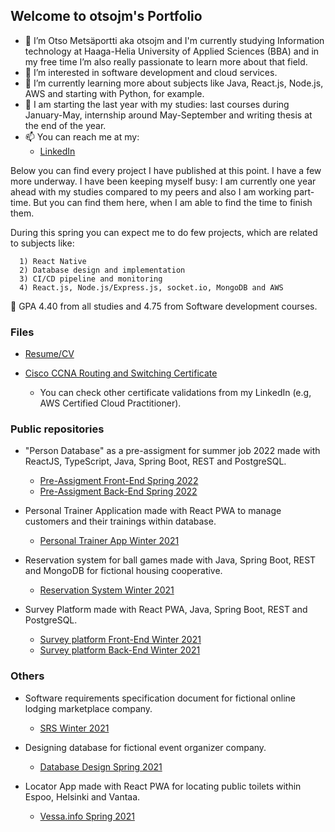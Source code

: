 ## Welcome to otsojm's Portfolio

- 👋 I’m Otso Metsäportti aka otsojm and I'm currently studying Information technology at Haaga-Helia University of Applied Sciences (BBA) and 
      in my free time I’m also really passionate to learn more about that field.
- 👀 I’m interested in software development and cloud services.
- 🌱 I’m currently learning more about subjects like Java, React.js, Node.js, AWS and starting with Python, for example.
- 💞️ I am starting the last year with my studies: last courses during January-May,
internship around May-September and writing thesis at the end of the year.
- 📫 You can reach me at my:
  - [LinkedIn](https://fi.linkedin.com/in/otso-metsaportti)

Below you can find every project I have published at this point. I have a few more underway. I have been keeping myself busy: I am currently one year ahead with my               studies compared to my peers and also I am working part-time. But you can find them here, when I am able to find the time to finish them.

During this spring you can expect me to do few projects, which are related to subjects like:

      1) React Native
      2) Database design and implementation
      3) CI/CD pipeline and monitoring
      4) React.js, Node.js/Express.js, socket.io, MongoDB and AWS

🏫 GPA 4.40 from all studies and 4.75 from Software development courses.

### Files

- [Resume/CV](https://otsojm.github.io/otsojm-portfolio/Otso_Metsaportti_Resume.pdf)

- [Cisco CCNA Routing and Switching Certificate](https://otsojm.github.io/otsojm-portfolio/Otso_Metsaportti_Cisco_Certificate.pdf)
  - You can check other certificate validations from my LinkedIn (e.g, AWS Certified Cloud Practitioner).

### Public repositories

- "Person Database" as a pre-assigment for summer job 2022 made with ReactJS, TypeScript, Java, Spring Boot, REST and PostgreSQL.
  - [Pre-Assigment Front-End Spring 2022](https://github.com/otsojm/pre-assigment-summer-2022-front-end)
  - [Pre-Assigment Back-End Spring 2022](https://github.com/otsojm/pre-assigment-summer-2022-back-end)

- Personal Trainer Application made with React PWA to manage customers and their trainings within database.
  - [Personal Trainer App Winter 2021](https://github.com/otsojm/hh-react-personal-trainer)

- Reservation system for ball games made with Java, Spring Boot, REST and MongoDB for fictional housing cooperative.
  - [Reservation System Winter 2021](https://github.com/otsojm/hh-java-spring-res-system)

- Survey Platform made with React PWA, Java, Spring Boot, REST and PostgreSQL.
  - [Survey platform Front-End Winter 2021](https://github.com/otsojm/hh-surveyplatform-front-end)
  - [Survey platform Back-End Winter 2021](https://github.com/S1nd5/surveyplatform_backend)     

### Others

- Software requirements specification document for fictional online lodging marketplace company.
  - [SRS Winter 2021](https://otsojm.github.io/otsojm-portfolio/SRS_Winter2021.pdf)

- Designing database for fictional event organizer company.
  - [Database Design Spring 2021](https://otsojm.github.io/otsojm-portfolio/DatabaseDesign_Spring2021.pdf)

- Locator App made with React PWA for locating public toilets within Espoo, Helsinki and Vantaa.
  - [Vessa.info Spring 2021](https://vessa.info)
